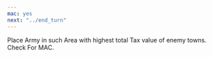 ```yaml
---
mac: yes
next: "../end_turn"
---
```


Place Army in such Area with highest total Tax value of enemy towns.
Check For MAC.
